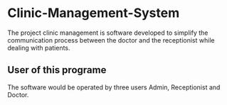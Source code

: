 # Clinic-Management-System
The project clinic management is software developed to simplify the communication
process between the doctor and the receptionist while dealing with patients.
## User of this programe
The software would be operated by three users Admin, Receptionist and Doctor.
